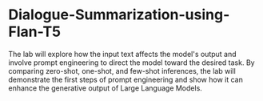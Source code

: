 # Dialogue-Summarization-using-Flan-T5
The lab will explore how the input text affects the model's output and involve prompt engineering to direct the model toward the desired task. By comparing zero-shot, one-shot, and few-shot inferences, the lab will demonstrate the first steps of prompt engineering and show how it can enhance the generative output of Large Language Models.
